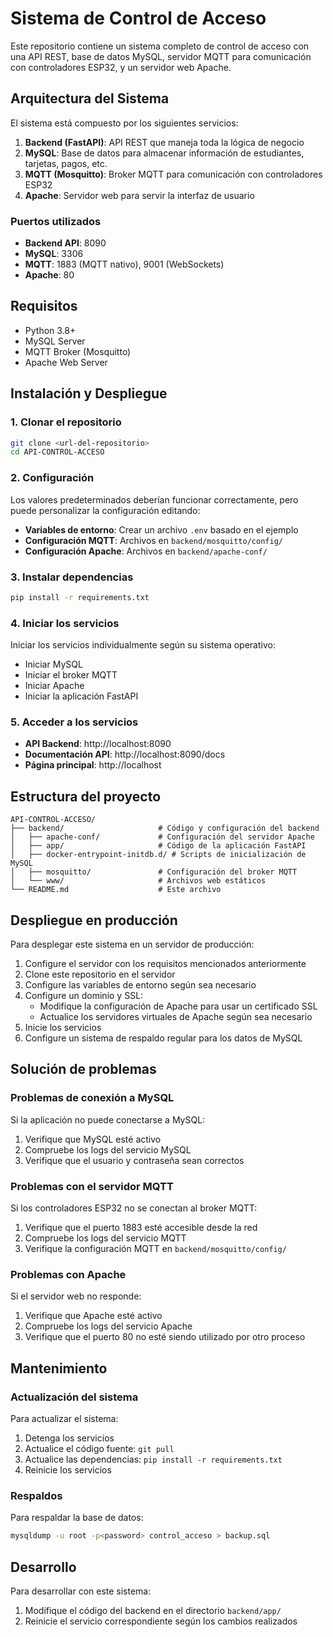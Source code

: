 # Sistema de Control de Acceso

Este repositorio contiene un sistema completo de control de acceso con una API REST, base de datos MySQL, servidor MQTT para comunicación con controladores ESP32, y un servidor web Apache.

## Arquitectura del Sistema

El sistema está compuesto por los siguientes servicios:

1. **Backend (FastAPI)**: API REST que maneja toda la lógica de negocio
2. **MySQL**: Base de datos para almacenar información de estudiantes, tarjetas, pagos, etc.
3. **MQTT (Mosquitto)**: Broker MQTT para comunicación con controladores ESP32
4. **Apache**: Servidor web para servir la interfaz de usuario

### Puertos utilizados

- **Backend API**: 8090
- **MySQL**: 3306
- **MQTT**: 1883 (MQTT nativo), 9001 (WebSockets)
- **Apache**: 80

## Requisitos

- Python 3.8+
- MySQL Server
- MQTT Broker (Mosquitto)
- Apache Web Server

## Instalación y Despliegue

### 1. Clonar el repositorio

```bash
git clone <url-del-repositorio>
cd API-CONTROL-ACCESO
```

### 2. Configuración

Los valores predeterminados deberían funcionar correctamente, pero puede personalizar la configuración editando:

- **Variables de entorno**: Crear un archivo `.env` basado en el ejemplo
- **Configuración MQTT**: Archivos en `backend/mosquitto/config/`
- **Configuración Apache**: Archivos en `backend/apache-conf/`

### 3. Instalar dependencias

```bash
pip install -r requirements.txt
```

### 4. Iniciar los servicios

Iniciar los servicios individualmente según su sistema operativo:
- Iniciar MySQL
- Iniciar el broker MQTT
- Iniciar Apache
- Iniciar la aplicación FastAPI

### 5. Acceder a los servicios

- **API Backend**: http://localhost:8090
- **Documentación API**: http://localhost:8090/docs
- **Página principal**: http://localhost



## Estructura del proyecto

```
API-CONTROL-ACCESO/
├── backend/                     # Código y configuración del backend
│   ├── apache-conf/             # Configuración del servidor Apache
│   ├── app/                     # Código de la aplicación FastAPI
│   ├── docker-entrypoint-initdb.d/ # Scripts de inicialización de MySQL
│   ├── mosquitto/               # Configuración del broker MQTT
│   └── www/                     # Archivos web estáticos
└── README.md                    # Este archivo
```

## Despliegue en producción

Para desplegar este sistema en un servidor de producción:

1. Configure el servidor con los requisitos mencionados anteriormente
2. Clone este repositorio en el servidor
3. Configure las variables de entorno según sea necesario
4. Configure un dominio y SSL:
   - Modifique la configuración de Apache para usar un certificado SSL
   - Actualice los servidores virtuales de Apache según sea necesario
5. Inicie los servicios
6. Configure un sistema de respaldo regular para los datos de MySQL

## Solución de problemas

### Problemas de conexión a MySQL

Si la aplicación no puede conectarse a MySQL:

1. Verifique que MySQL esté activo
2. Compruebe los logs del servicio MySQL
3. Verifique que el usuario y contraseña sean correctos

### Problemas con el servidor MQTT

Si los controladores ESP32 no se conectan al broker MQTT:

1. Verifique que el puerto 1883 esté accesible desde la red
2. Compruebe los logs del servicio MQTT
3. Verifique la configuración MQTT en `backend/mosquitto/config/`

### Problemas con Apache

Si el servidor web no responde:

1. Verifique que Apache esté activo
2. Compruebe los logs del servicio Apache
3. Verifique que el puerto 80 no esté siendo utilizado por otro proceso

## Mantenimiento

### Actualización del sistema

Para actualizar el sistema:

1. Detenga los servicios
2. Actualice el código fuente: `git pull`
3. Actualice las dependencias: `pip install -r requirements.txt`
4. Reinicie los servicios

### Respaldos

Para respaldar la base de datos:

```bash
mysqldump -u root -p<password> control_acceso > backup.sql
```

## Desarrollo

Para desarrollar con este sistema:

1. Modifique el código del backend en el directorio `backend/app/`
2. Reinicie el servicio correspondiente según los cambios realizados